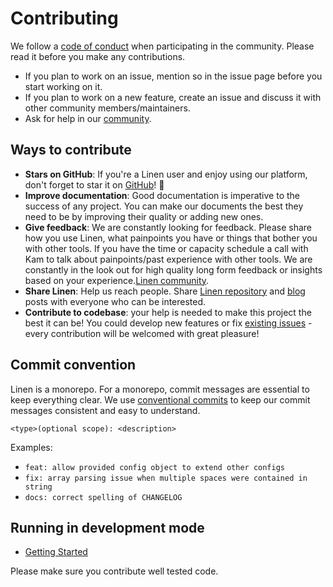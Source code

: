 # Contributing

We follow a [code of conduct][code_of_conduct] when participating in the community. Please read it before you make any contributions.

- If you plan to work on an issue, mention so in the issue page before you start working on it.
- If you plan to work on a new feature, create an issue and discuss it with other community members/maintainers.
- Ask for help in our [community][linen_community].

## Ways to contribute

- **Stars on GitHub**: If you're a Linen user and enjoy using our platform, don't forget to star it on [GitHub][repo]! 🌟
- **Improve documentation**: Good documentation is imperative to the success of any project. You can make our documents the best they need to be by improving their quality or adding new ones.
- **Give feedback**: We are constantly looking for feedback. Please share how you use Linen, what painpoints you have or things that bother you with other tools. If you have the time or capacity schedule a call with Kam to talk about painpoints/past experience with other tools. We are constantly in the look out for high quality long form feedback or insights based on your experience.[Linen community][linen_community].
- **Share Linen**: Help us reach people. Share [Linen repository][repo] and [blog](https://www.linen.dev/s/linen/c/blog) posts with everyone who can be interested.
- **Contribute to codebase**: your help is needed to make this project the best it can be! You could develop new features or fix [existing issues][issues] - every contribution will be welcomed with great pleasure!

## Commit convention

Linen is a monorepo. For a monorepo, commit messages are essential to keep everything clear. We use [conventional commits](https://www.conventionalcommits.org/en/v1.0.0/) to keep our commit messages consistent and easy to understand.

```
<type>(optional scope): <description>
```

Examples:

- `feat: allow provided config object to extend other configs`
- `fix: array parsing issue when multiple spaces were contained in string`
- `docs: correct spelling of CHANGELOG`

## Running in development mode

- [Getting Started](./docs/getting-started.md)

Please make sure you contribute well tested code.

[code_of_conduct]: CODE_OF_CONDUCT.md
[linen_community]: https://www.linen.dev/s/linen
[repo]: https://github.com/Linen-dev/linen.dev
[issues]: https://github.com/Linen-dev/linen.dev/issues
